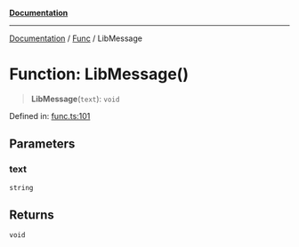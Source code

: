 [**Documentation**](../../../README.md)

***

[Documentation](../../../globals.md) / [Func](../README.md) / LibMessage

# Function: LibMessage()

> **LibMessage**(`text`): `void`

Defined in: [func.ts:101](https://github.com/XiaoYangx666/SAPI-Pro/blob/f4b3a55bd14c42fce5d687eca57d1987c433a912/src/SAPI-Pro/func.ts#L101)

## Parameters

### text

`string`

## Returns

`void`
